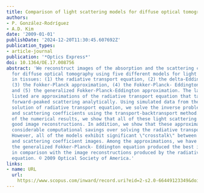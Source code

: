 ```yaml
---
title: Comparison of light scattering models for diffuse optical tomography
authors:
- P. González-Rodríguez
- A.D. Kim
date: '2009-01-01'
publishDate: '2024-12-20T11:30:45.607692Z'
publication_types:
- article-journal
publication: '*Optics Express*'
doi: 10.1364/OE.17.008756
abstract: 'We reconstruct images of the absorption and the scattering coefficients
  for diffuse optical tomography using five different models for light propagation
  in tissues: (1) the radiative transport equation, (2) the delta-Eddington approximation,
  (3) the Fokker-Planck approximation, (4) the Fokker-Planck- Eddington approximation
  and (5) the generalized Fokker-Planck-Eddington approximation. The last four models
  listed are approximations of the radiative transport equation that take into account
  forward-peaked scattering analytically. Using simulated data from the numerical
  solution of radiative transport equation, we solve the inverse problem for the absorption
  and scattering coefficients using the transport-backtransport method. Through comparison
  of the numerical results, we show that all of these light scattering models produce
  good image reconstructions. In addition, we show that these approximations afford
  considerable computational savings over solving the radiative transport equation.
  However, all of the models exhibit significant \"crosstalk\" between absorption
  and scattering coefficient images. Among the approximations, we have found that
  the generalized Fokker-Planck- Eddington equation produced the best image reconstructions
  in comparison with the image reconstructions produced by the radiative transport
  equation. © 2009 Optical Society of America.'
links:
- name: URL
  url: 
    https://www.scopus.com/inward/record.uri?eid=2-s2.0-66449123349&doi=10.1364%2fOE.17.008756&partnerID=40&md5=7cbfb23179073f1648059951b6f7c52d
---
```

